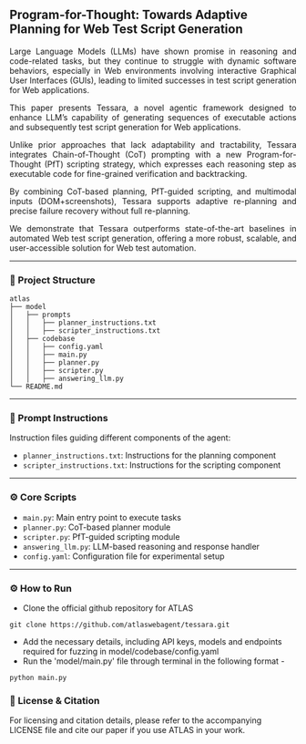 ## Program-for-Thought: Towards Adaptive Planning for Web Test Script Generation
<p align="justify">Large Language Models (LLMs) have shown promise in reasoning and code-related tasks, but they continue to struggle with dynamic software behaviors, especially in Web environments involving interactive Graphical User Interfaces (GUIs), leading to limited successes in test script generation for Web applications.  </p>

<p align="justify">This paper presents Tessara, a novel agentic framework designed to enhance LLM’s capability of generating sequences of executable actions and subsequently test script generation for Web applications. </p>

<p align="justify">Unlike prior approaches that lack adaptability and tractability, Tessara integrates Chain-of-Thought (CoT) prompting with a new Program-for-Thought (PfT) scripting strategy, which expresses each reasoning step as executable code for fine-grained verification and backtracking. </p>

<p align="justify">By combining CoT-based planning, PfT-guided scripting, and multimodal inputs (DOM+screenshots), Tessara supports adaptive re-planning and precise failure recovery without full re-planning. </p>

<p align="justify">We demonstrate that Tessara outperforms state-of-the-art baselines in automated Web test script generation, offering a more robust, scalable, and user-accessible solution for Web test automation. </p>


---

### 📁 Project Structure
```
atlas
├── model
│   ├── prompts
│   │   ├── planner_instructions.txt
│   │   ├── scripter_instructions.txt
│   ├── codebase
│   │   ├── config.yaml
│   │   ├── main.py
│   │   ├── planner.py
│   │   ├── scripter.py
│   │   ├── answering_llm.py
└── README.md
```

---

### 🧠 Prompt Instructions

Instruction files guiding different components of the agent:

- `planner_instructions.txt`: Instructions for the planning component
- `scripter_instructions.txt`: Instructions for the scripting component

---

### ⚙️ Core Scripts

- `main.py`: Main entry point to execute tasks
- `planner.py`: CoT-based planner module
- `scripter.py`: PfT-guided scripting module
- `answering_llm.py`: LLM-based reasoning and response handler
- `config.yaml`: Configuration file for experimental setup

---

### ⚙️ How to Run
- Clone the official github repository for ATLAS
```
git clone https://github.com/atlaswebagent/tessara.git
```
-  Add the necessary details, including API keys, models and endpoints required for fuzzing in model/codebase/config.yaml
-  Run the 'model/main.py' file through terminal in the following format - 
```
python main.py 
```
  ### 📄 License & Citation

For licensing and citation details, please refer to the accompanying LICENSE file and cite our paper if you use ATLAS in your work.

